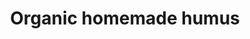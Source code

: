 ---
title: 'Organic homemade humus'
description: ""
image: ab0700f30b3546aef12e648da69614d9be663c52
price: '15'
size: '1'
meta:
    id: 6d9aa2ea06c1f87f40d36b1fdba37c36640ae9ad
    parentId: f20f57fa9c3d8bff0902cfb33f350091a3a48d51
    language: en
---